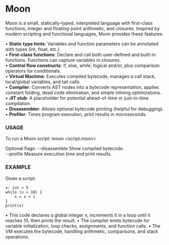 # Moon

Moon is a small, statically-typed, interpreted language with first-class functions, integer and floating-point arithmetic, and closures. Inspired by modern scripting and functional languages, Moon provides these features:

• **Static type hints**: Variables and function parameters can be annotated with types (int, float, etc.).  
• **First-class functions**: Declare and call both user-defined and built-in functions. Functions can capture variables in closures.  
• **Control flow constructs**: if, else, while, logical and/or, plus comparison operators for conditionals.  
• **Virtual Machine**: Executes compiled bytecode, manages a call stack, local/global variables, and tail calls.  
• **Compiler**: Converts AST nodes into a bytecode representation, applies constant folding, dead code elimination, and simple inlining optimizations.  
• **JIT stub**: A placeholder for potential ahead-of-time or just-in-time compilation.  
• **Disassembler**: Allows optional bytecode printing (helpful for debugging).  
• **Profiler**: Times program execution, print results in microseconds.  

### USAGE

To run a Moon script:
    moon <script.moon>

Optional flags:
    --disassemble  Show compiled bytecode.  
    --profile      Measure execution time and print results.

### EXAMPLE

Given a script:
```
x: int = 5
while (x < 10) {
    x = x + 1
}
print(x)
```
• This code declares a global integer x, increments it in a loop until it reaches 10, then prints the result.
• The compiler emits bytecode for variable initialization, loop checks, assignments, and function calls. 
• The VM executes the bytecode, handling arithmetic, comparisons, and stack operations.
